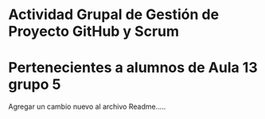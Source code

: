 # Actividad Grupal de Gestión de Proyecto GitHub y Scrum
# Pertenecientes a alumnos de Aula 13 grupo 5

Agregar un cambio nuevo al archivo Readme.....